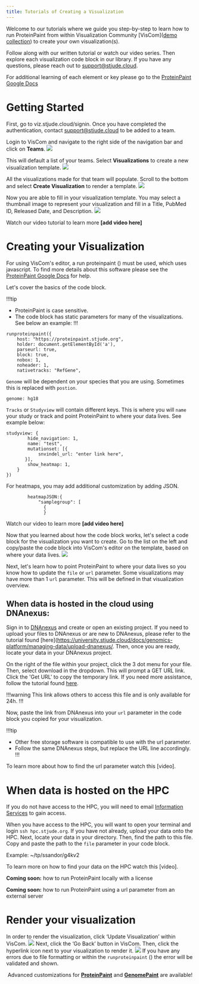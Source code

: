 ```yaml
---
title: Tutorials of Creating a Visualization
---
```

Welcome to our tutorials where we guide you step-by-step to learn how to run ProteinPaint from within Visualization Community [VisCom]([demo collection](https://viz.stjude.cloud/st-jude-cloud-demo/collection/proteinpaint-and-genomepaint-examples~7)) to create your own visualization(s). 

Follow along with our written tutorial or watch our video series. Then explore each visualization code block in our library. If you have any questions, please reach out to [support@stjude.cloud](support@stjude.cloud). 

For additional learning of each element or key please go to the [ProteinPaint Google Docs](https://docs.google.com/document/d/1JWKq3ScW62GISFGuJvAajXchcRenZ3HAvpaxILeGaw0/edit)


# Getting Started 
First, go to viz.stjude.cloud/signin. Once you have completed the authentication, contact support@stjude.cloud to be added to a team. 

Login to VisCom and navigate to the right side of the navigation bar and click on **Teams**.
![](./teams.png) 

This will default a list of your teams. Select **Visualizations** to create a new visualization template.
![](./team_list.png)

All the visualizations made for that team will populate. Scroll to the bottom and select **Create Visualization** to render a template. 
![](./create_button.png)

Now you are able to fill in your visualization template. You may select a thumbnail image to represent your visualization and fill in a Title, PubMed ID, Released Date, and Description. 
![](./template.png)

Watch our video tutorial to learn more **[add video here]**


# Creating your Visualization 
For using VisCom's editor, a run proteinpaint () must be used, which uses javascript. To find more details about this software please see the [ProteinPaint Google Docs](https://docs.google.com/document/d/1JWKq3ScW62GISFGuJvAajXchcRenZ3HAvpaxILeGaw0/edit) for help. 

Let's cover the basics of the code block.

!!!tip
* ProteinPaint is case sensitive.
* The code block has static parameters for many of the visualizations. See below an example:
!!!

```JS
runproteinpaint({
    host: "https://proteinpaint.stjude.org",
    holder: document.getElementById('a'),
    parseurl: true,
    block: true,
    nobox: 1,
    noheader: 1,
    nativetracks: "RefGene",
```

```Genome``` will be dependent on your species that you are using. Sometimes this is replaced with ```postion```. 

``` JS
genome: hg18
```

```Tracks``` or ```Studyview``` will contain different keys. This is where you will ```name``` your study or track and point ProteinPaint to where your data lives. See example below:

``` JS
studyview: {
        hide_navigation: 1,
        name: "test",
        mutationset: [{
            snvindel_url: "enter link here",
       }],
        show_heatmap: 1,
	}
})

```
For heatmaps, you may add additional customization by adding JSON.
```JS
        heatmapJSON:{
            "samplegroup": [
              {
              }
```

Watch our video to learn more **[add video here]**

Now that you learned about how the code block works, let's select a code block for the visualization you want to create. Go to the list on the left and copy/paste the code block into VisCom's editor on the template, based on where your data lives. 
![](./visualize_list.png)

Next, let's learn how to point ProteinPaint to where your data lives so you know how to update the ```file``` or ```url``` parameter. Some visualizations may have more than 1 ```url``` parameter. This will be defined in that visualization overview. 

## When data is hosted in the cloud using DNAnexus:
Sign in to [DNAnexus](cloud.stjude.org) and create or open an existing project. If you need to upload your files to DNAnexus or are new to DNAnexus, please refer to the tutorial found [here](https://university.stjude.cloud/docs/genomics-platform/managing-data/upload-dnanexus/. Then, once you are ready, locate your data in your DNAnexus project.

On the right of the file within your project, click the 3 dot menu for your file. Then, select download in the dropdown. This will prompt a GET URL link. Click the 'Get URL' to copy the temporary link. If you need more assistance, follow the tutorial found [here](https://university.stjude.cloud/docs/genomics-platform/managing-data/upload-dnanexus/). 

!!!warning 
This link allows others to access this file and is only available for 24h.
!!!

Now, paste the link from DNAnexus into your ```url``` parameter in the code block you copied for your visualization. 

!!!tip
* Other free storage software is compatible to use with the url parameter.
* Follow the same DNAnexus steps, but replace the URL line accordingly.
!!!

To learn more about how to find the url parameter watch this [video].

# When data is hosted on the HPC
If you do not have access to the HPC, you will need to email [Information Services](https://stjude.service-now.com/sp?id=sc_cat_item&sys_id=bb8437fd1b026c109057f2ff034bcb07&sysparm_category=812f8e8d4fabf2444ce80ad14210c7bc) to gain access. 

When you have access to the HPC, you will want to open your terminal and login ```ssh hpc.stjude.org```. If you have not already, upload your data onto the HPC. Next, locate your data in your directory. Then, find the path to this file. Copy and paste the path to the ```file``` parameter in your code block. 

Example: ~/tp/ssandor/g4kv2

To learn more on how to find your data on the HPC watch this [video].

**Coming soon:** how to run ProteinPaint locally with a license

**Coming soon:** how to run ProteinPaint using a url parameter from an external server

# Render your visualization
In order to render the visualization, click ‘Update Visualization’ within VisCom.
![](./finalize_vis.png)
Next, click the ‘Go Back’ button in VisCom. Then, click the hyperlink icon next to your visualization to render it.
![](./view_vis.png)
If you have any errors due to file formatting or within the ```runproteinpaint``` () the error will be validated and shown.


<p align="center">
    </a>Advanced customizations for</a> 
<a style="font-weight: bold"
href="https://docs.google.com/document/d/1JWKq3ScW62GISFGuJvAajXchcRenZ3HAvpaxILeGaw0/edit">ProteinPaint</a>
</a>and</a> 
<a style="font-weight: bold"  
href="https://docs.google.com/document/d/1owXUQuqw5hBHFERm0Ria7anKtpyoPBaZY_MCiXXf5wE/edit">GenomePaint</a>
 are available! </a></p>
